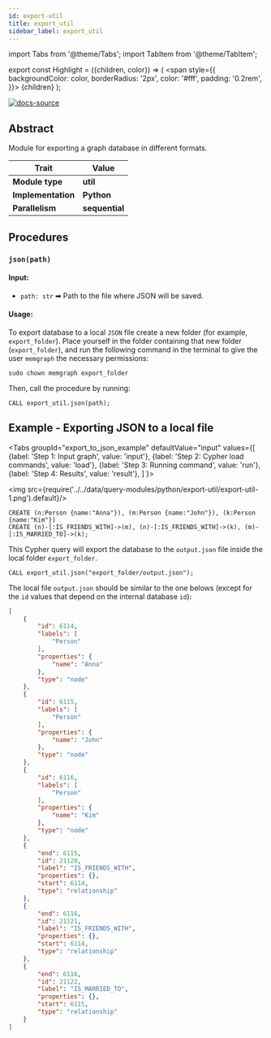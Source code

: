 ```yaml
---
id: export-util
title: export_util
sidebar_label: export_util
---
```


import Tabs from '@theme/Tabs';
import TabItem from '@theme/TabItem';

export const Highlight = ({children, color}) => (
  <span
    style={{
      backgroundColor: color,
      borderRadius: '2px',
      color: '#fff',
      padding: '0.2rem',
    }}>
    {children}
  </span>
);

[![docs-source](https://img.shields.io/badge/source-export_util-FB6E00?logo=github&style=for-the-badge)](https://github.com/memgraph/mage/blob/main/python/export_util.py)


## Abstract

Module for exporting a graph database in different formats.

| Trait               | Value                                                 |
| ------------------- | ----------------------------------------------------- |
| **Module type**     | <Highlight color="#FB6E00">**util**</Highlight>  |
| **Implementation**  | <Highlight color="#FB6E00">**Python**</Highlight>     |
| **Parallelism**     | <Highlight color="#FB6E00">**sequential**</Highlight> |

## Procedures

### `json(path)`

#### Input:

* `path: str` ➡ Path to the file where JSON will be saved.

#### Usage:
To export database to a local `JSON` file create a new folder (for example,
`export_folder`). Place yourself in the folder containing that new folder
(`export_folder`), and run the following command in the terminal to give the
user `memgraph` the necessary permissions:

```
sudo chown memgraph export_folder
```

Then, call the procedure by running:

```cypher
CALL export_util.json(path);
```

## Example - Exporting JSON to a local file

<Tabs
  groupId="export_to_json_example"
  defaultValue="input"
  values={[
    {label: 'Step 1: Input graph', value: 'input'},
    {label: 'Step 2: Cypher load commands', value: 'load'},
    {label: 'Step 3: Running command', value: 'run'},
    {label: 'Step 4: Results', value: 'result'},
  ]
}>
<TabItem value="input">

<img src={require('../../data/query-modules/python/export-util/export-util-1.png').default}/>
    
</TabItem>

<TabItem value="load">

```cypher
CREATE (n:Person {name:"Anna"}), (m:Person {name:"John"}), (k:Person {name:"Kim"})
CREATE (n)-[:IS_FRIENDS_WITH]->(m), (n)-[:IS_FRIENDS_WITH]->(k), (m)-[:IS_MARRIED_TO]->(k);
```
</TabItem>

<TabItem value="run">

This Cypher query will export the database to the `output.json` file inside the local folder `export_folder`.

```cypher
CALL export_util.json("export_folder/output.json");
```
</TabItem>

<TabItem value="result">

The local file `output.json` should be similar to the one belows (except for the
`id` values that depend on the internal database `id`):


```json
[
    {
        "id": 6114,
        "labels": [
            "Person"
        ],
        "properties": {
            "name": "Anna"
        },
        "type": "node"
    },
    {
        "id": 6115,
        "labels": [
            "Person"
        ],
        "properties": {
            "name": "John"
        },
        "type": "node"
    },
    {
        "id": 6116,
        "labels": [
            "Person"
        ],
        "properties": {
            "name": "Kim"
        },
        "type": "node"
    },
    {
        "end": 6115,
        "id": 21120,
        "label": "IS_FRIENDS_WITH",
        "properties": {},
        "start": 6114,
        "type": "relationship"
    },
    {
        "end": 6116,
        "id": 21121,
        "label": "IS_FRIENDS_WITH",
        "properties": {},
        "start": 6114,
        "type": "relationship"
    },
    {
        "end": 6116,
        "id": 21122,
        "label": "IS_MARRIED_TO",
        "properties": {},
        "start": 6115,
        "type": "relationship"
    }
]
```
</TabItem>

</Tabs>